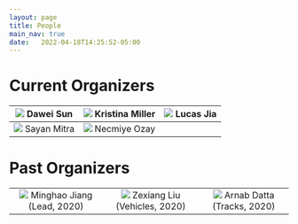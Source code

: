 ```yaml
---
layout: page
title: People
main_nav: true
date:   2022-04-18T14:25:52-05:00
---
```


# Current Organizers

|<img src="/Race/assets/dawei.png"> Dawei Sun|<img src="/Race/assets/kristina.jpg"> Kristina Miller|<img src="/Race/assets/selfie.png"> Lucas Jia|
|:---:|:---:|:---:|
|<img src="/Race/assets/sayan_small_m.jpg"> Sayan Mitra|<img src="/Race/assets/necmiye.jpg"> Necmiye Ozay||

# Past Organizers

<table class="center" border="0">
 <tr>
   <td style="text-align:center"> <img src="/Race/assets/minghao.jpg"> Minghao Jiang (Lead, 2020)</td>
   <td style="text-align:center"> <img src="/Race/assets/zexiang.jpg"> Zexiang Liu (Vehicles, 2020)</td>
   <td style="text-align:center"> <img src="/Race/assets/arnab.jpg"> Arnab Datta (Tracks, 2020)</td>
 </tr>
</table>
